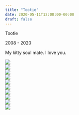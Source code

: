 ```yaml
---
title: "Tootie"
date: 2020-05-11T12:00:00-00:00
draft: false
---
```


<link href="/styles/common.css" rel="stylesheet">

<div class="content-shadow-container center-title-container">
    <p>Tootie</p>
    <p>2008 - 2020</p>
    <p>My kitty soul mate. I love you.</p>
</div>

<div class="content-mobile-long-shadow-container">
    <a href="https://imagizer.imageshack.com/v2/640x480q90/922/vazZOQ.jpg" target="_blank">
        <img src="https://imagizer.imageshack.com/v2/640x480q90/922/vazZOQ.jpg">
    </a>
</div>

<div class="content-shadow-container">
    <a href="https://imagizer.imageshack.com/v2/640x480q90/922/lMAb0y.jpg" target="_blank">
        <img src="https://imagizer.imageshack.com/v2/640x480q90/922/lMAb0y.jpg">
    </a>
</div>

<div class="content-shadow-container">
    <a href="https://imagizer.imageshack.com/v2/640x480q90/923/elOaT9.jpg" target="_blank">
        <img src="https://imagizer.imageshack.com/v2/640x480q90/923/elOaT9.jpg">
    </a>
</div>

<div class="content-shadow-container">
    <a href="https://imagizer.imageshack.com/v2/640x480q90/923/XG2efR.jpg" target="_blank">
        <img src="https://imagizer.imageshack.com/v2/640x480q90/923/XG2efR.jpg">
    </a>
</div>

<div class="content-mobile-long-shadow-container">
    <a href="https://imagizer.imageshack.com/v2/640x480q90/922/9KNPOc.jpg" target="_blank">
        <img src="https://imagizer.imageshack.com/v2/640x480q90/922/9KNPOc.jpg">
    </a>
</div>

<div class="content-mobile-long-shadow-container">
    <a href="https://imagizer.imageshack.com/v2/640x480q90/924/92QBFN.jpg" target="_blank">
        <img src="https://imagizer.imageshack.com/v2/640x480q90/924/92QBFN.jpg">
    </a>
</div>

<div class="content-mobile-long-shadow-container">
    <a href="https://imagizer.imageshack.com/v2/640x480q90/923/cuxo22.jpg" target="_blank">
        <img src="https://imagizer.imageshack.com/v2/640x480q90/923/cuxo22.jpg">
    </a>
</div>

<div class="content-long-shadow-container">
    <a href="https://imagizer.imageshack.com/v2/640x480q90/922/nzAeM8.jpg" target="_blank">
        <img src="https://imagizer.imageshack.com/v2/640x480q90/922/nzAeM8.jpg">
    </a>
</div>

<div class="content-shadow-container">
    <a href="https://imagizer.imageshack.com/v2/640x480q90/923/e5YWki.jpg" target="_blank">
        <img src="https://imagizer.imageshack.com/v2/640x480q90/923/e5YWki.jpg">
    </a>
</div>

<div class="content-shadow-container">
    <a href="https://imagizer.imageshack.com/v2/640x480q90/923/cG1Qci.jpg" target="_blank">
        <img src="https://imagizer.imageshack.com/v2/640x480q90/923/cG1Qci.jpg">
    </a>
</div>
